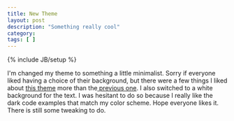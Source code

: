 ```yaml
---
title: New Theme
layout: post
description: "Something really cool"
category:
tags: [ ] 
---
```

{% include JB/setup %}



I'm changed my theme to something a little minimalist. Sorry if everyone liked having a choice of their background, but there were a few things I liked about <a href="http://thebuckmaker.com/">this theme</a> more than the<a href="http://windyroad.org/"> previous one</a>. I also switched to a white background for the text. I was hesitant to do so because I really like the dark code examples that match my color scheme. Hope everyone likes it. There is still some tweaking to do.
